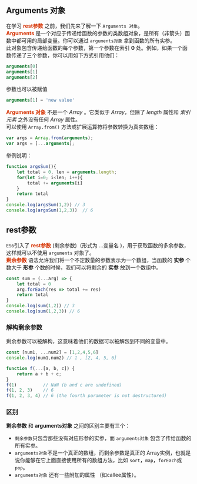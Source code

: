 ## Arguments 对象          
在学习 **<font color="#d63200">rest参数</font>** 之前，我们先来了解一下 ```Arguments 对象```。             
**<font color="#d63200">Arguments</font>** 是一个对应于传递给函数的参数的类数组对象，是所有（非箭头）函数中都可用的局部变量。你可以通过 ```arguments对象``` 拿到函数的所有实参。         
此对象包含传递给函数的每个参数，第一个参数在索引 **0** 处。例如，如果一个函数传递了三个参数，你可以用如下方式引用他们：
```JavaScript
arguments[0]
arguments[1]
arguments[2]
```
参数也可以被赋值   
```JavaScript
arguments[1] = 'new value'
```
**<font color="#d63200">Arguments 对象</font>** 不是一个 *Array* 。它类似于 *Array*，但除了 *length* 属性和 *索引元素* 之外没有任何 *Array* 属性。            
可以使用 ```Array.from()``` 方法或扩展运算符将参数转换为真实数组：
```JavaScript
var args = Array.from(arguments);
var args = [...arguments];
```
举例说明：
```JavaScript
function argsSum(){
    let total = 0, len = arguments.length;
    for(let i=0; i<len; i++){
        total += arguments[i]
    }
    return total
}
console.log(argsSum(1,2)) // 3
console.log(argsSum(1,2,3))  // 6
```
## rest参数 
```ES6```引入了 **<font color="#d63200">rest参数</font>** (剩余参数)（形式为 ...变量名 )，用于获取函数的多余参数，这样就可以不使用 ```arguments``` 对象了。                            
**<font color="#d63200">剩余参数</font>** 语法允许我们将一个不定数量的参数表示为一个数组，当函数的 **实参** 个数大于 **形参** 个数的时候，我们可以将剩余的 **实参** 放到一个数组中。  
```JavaScript
const sum = (...arg) => {
    let total = 0
    arg.forEach(res => total += res)
    return total
}
console.log(sum(1,2)) // 3
console.log(sum(1,2,3)) // 6
```
### 解构剩余参数
剩余参数可以被解构，这意味着他们的数据可以被解包到不同的变量中。
```JavaScript
const [num1, ...num2] = [1,2,4,5,6]
console.log(num1,num2) // 1 , [2, 4, 5, 6]

function f(...[a, b, c]) {
    return a + b + c;
}
f(1)          // NaN (b and c are undefined)
f(1, 2, 3)    // 6
f(1, 2, 3, 4) // 6 (the fourth parameter is not destructured)
```
### 区别
**剩余参数** 和 **arguments对象** 之间的区别主要有三个：
+ ```剩余参数```只包含那些没有对应形参的实参，而 ```arguments对象``` 包含了传给函数的所有实参。
+ ```arguments对象```不是一个真正的数组，而剩余参数是真正的 Array实例，也就是说你能够在它上面直接使用所有的数组方法，比如 ```sort```，```map```，```forEach```或```pop```。
+ ```arguments对象``` 还有一些附加的属性 （如callee属性）。
 